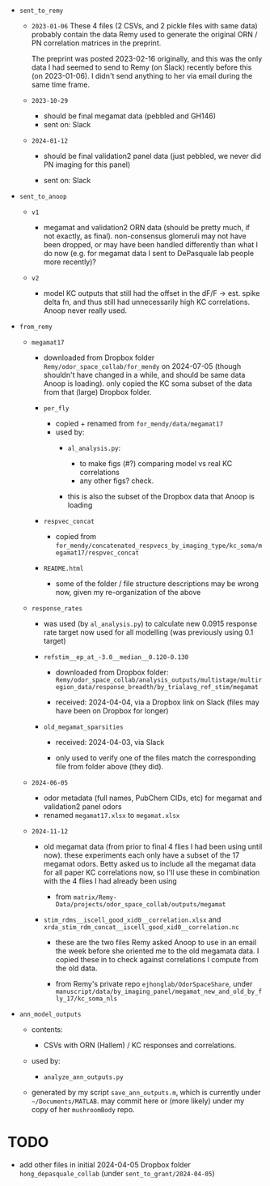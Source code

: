 
- `sent_to_remy`
  - `2023-01-06`
    These 4 files (2 CSVs, and 2 pickle files with same data) probably contain the data
    Remy used to generate the original ORN / PN correlation matrices in the preprint.

    The preprint was posted 2023-02-16 originally, and this was the only data I had
    seemed to send to Remy (on Slack) recently before this (on 2023-01-06). I didn't
    send anything to her via email during the same time frame.

  - `2023-10-29`
    - should be final megamat data (pebbled and GH146)
    - sent on: Slack

  - `2024-01-12`
    - should be final validation2 panel data (just pebbled, we never did PN imaging for
      this panel)

    - sent on: Slack


- `sent_to_anoop`
  - `v1`
    - megamat and validation2 ORN data (should be pretty much, if not exactly, as
      final). non-consensus glomeruli may not have been dropped, or may have been
      handled differently than what I do now (e.g. for megamat data I sent to DePasquale
      lab people more recently)?

  - `v2`
     - model KC outputs that still had the offset in the dF/F -> est. spike delta fn,
       and thus still had unnecessarily high KC correlations. Anoop never really used.


- `from_remy`
  - `megamat17`
    - downloaded from Dropbox folder `Remy/odor_space_collab/for_mendy` on 2024-07-05
      (though shouldn't have changed in a while, and should be same data Anoop is
      loading). only copied the KC soma subset of the data from that (large) Dropbox
      folder.

    - `per_fly`
      - copied + renamed from `for_mendy/data/megamat17`
      - used by:
        - `al_analysis.py`:
          - to make figs (#?) comparing model vs real KC correlations
          - any other figs? check.

        - this is also the subset of the Dropbox data that Anoop is loading

    - `respvec_concat`
      - copied from `for_mendy/concatenated_respvecs_by_imaging_type/kc_soma/megamat17/respvec_concat`

    - `README.html`
      - some of the folder / file structure descriptions may be wrong now, given my
        re-organization of the above


  - `response_rates`
    - was used (by `al_analysis.py`) to calculate new 0.0915 response rate target now
      used for all modelling (was previously using 0.1 target)

    - `refstim__ep_at_-3.0__median__0.120-0.130`
      - downloaded from Dropbox folder:
        `Remy/odor_space_collab/analysis_outputs/multistage/multiregion_data/response_breadth/by_trialavg_ref_stim/megamat`

      - received: 2024-04-04, via a Dropbox link on Slack (files may have been on
        Dropbox for longer)

    - `old_megamat_sparsities`
      - received: 2024-04-03, via Slack

      - only used to verify one of the files match the corresponding file from folder
        above (they did).


  - `2024-06-05`
    - odor metadata (full names, PubChem CIDs, etc) for megamat and validation2 panel
      odors
    - renamed `megamat17.xlsx` to `megamat.xlsx`


  - `2024-11-12`
    - old megamat data (from prior to final 4 flies I had been using until now). these
      experiments each only have a subset of the 17 megamat odors. Betty asked us to
      include all the megamat data for all paper KC correlations now, so I'll use these
      in combination with the 4 flies I had already been using

      - from `matrix/Remy-Data/projects/odor_space_collab/outputs/megamat`

    - `stim_rdms__iscell_good_xid0__correlation.xlsx` and `xrda_stim_rdm_concat__iscell_good_xid0__correlation.nc`
      - these are the two files Remy asked Anoop to use in an email the week before she
        oriented me to the old megamata data. I copied these in to check against
        correlations I compute from the old data.

      - from Remy's private repo `ejhonglab/OdorSpaceShare`, under `manuscript/data/by_imaging_panel/megamat_new_and_old_by_fly_17/kc_soma_nls`



- `ann_model_outputs`
  - contents:
    - CSVs with ORN (Hallem) / KC responses and correlations.

  - used by:
    - `analyze_ann_outputs.py`

  - generated by my script `save_ann_outputs.m`, which is currently under
    `~/Documents/MATLAB`. may commit here or (more likely) under my copy of her
    `mushroomBody` repo.


# TODO

- add other files in initial 2024-04-05 Dropbox folder `hong_depasquale_collab`
  (under `sent_to_grant/2024-04-05`)
